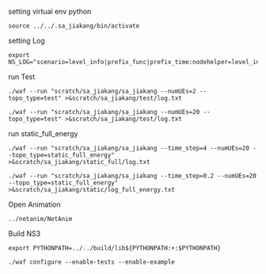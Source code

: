 setting virtual env python

```
source ../../.sa_jiakang/bin/activate
```

setting Log

```
export NS_LOG="scenario=level_info|prefix_func|prefix_time:nodehelper=level_info|prefix_func|prefix_time"
```

run Test

```
./waf --run "scratch/sa_jiakang/sa_jiakang --numUEs=2 --topo_type=test" >&scratch/sa_jiakang/test/log.txt

./waf --run "scratch/sa_jiakang/sa_jiakang --numUEs=20 --topo_type=test" >&scratch/sa_jiakang/test/log.txt
```

run static_full_energy

```
./waf --run "scratch/sa_jiakang/sa_jiakang --time_step=4 --numUEs=20 --topo_type=static_full_energy" >&scratch/sa_jiakang/static_full/log.txt

./waf --run "scratch/sa_jiakang/sa_jiakang --time_step=0.2 --numUEs=20 --topo_type=static_full_energy" >&scratch/sa_jiakang/static/log_full_energy.txt
```

Open Animation

```
../netanim/NetAnim
```

Build NS3

```
export PYTHONPATH=../../build/lib${PYTHONPATH:+:$PYTHONPATH}

./waf configure --enable-tests --enable-example
```
